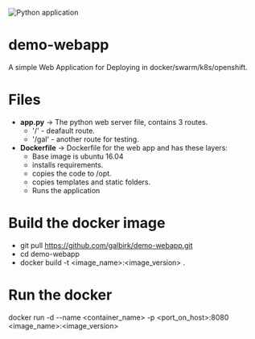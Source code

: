 ![Python application](https://github.com/galbirk/demo-webapp/workflows/Python%20application/badge.svg)<br>
# demo-webapp
A simple Web Application for Deploying in docker/swarm/k8s/openshift.

# Files
- **app.py** -> The python web server file, contains 3 routes.
  * '/' - deafault route.
  * '/gal' - another route for testing.
- **Dockerfile** -> Dockerfile for the web app and has these layers:
  * Base image is ubuntu 16.04
  * installs requirements.
  * copies the code to /opt.
  * copies templates and static folders.
  * Runs the application
# Build the docker image
- git pull https://github.com/galbirk/demo-webapp.git
- cd demo-webapp
- docker build -t <image_name>:<image_version> .
# Run the docker 
docker run -d --name <container_name> -p <port_on_host>:8080 <image_name>:<image_version>
